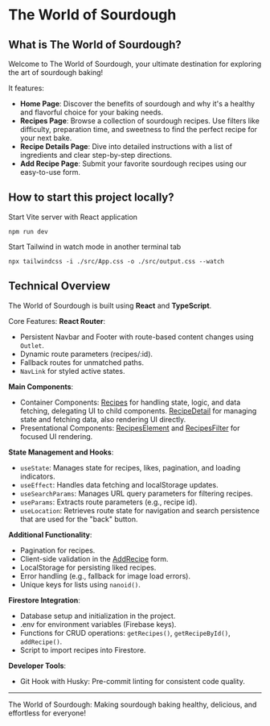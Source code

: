 # The World of Sourdough

## What is The World of Sourdough?

Welcome to The World of Sourdough, your ultimate destination for exploring the art of sourdough baking!

It features:
- **Home Page**: Discover the benefits of sourdough and why it's a healthy and flavorful choice for your baking needs.
- **Recipes Page**: Browse a collection of sourdough recipes. Use filters like difficulty, preparation time, and sweetness to find the perfect recipe for your next bake.
- **Recipe Details Page**: Dive into detailed instructions with a list of ingredients and clear step-by-step directions.
- **Add Recipe Page**: Submit your favorite sourdough recipes using our easy-to-use form.

## How to start this project locally?
Start Vite server with React application
```shell
npm run dev
```

Start Tailwind in watch mode in another terminal tab
```shell
npx tailwindcss -i ./src/App.css -o ./src/output.css --watch
```

## Technical Overview

The World of Sourdough is built using **React** and **TypeScript**.

Core Features:
**React Router**:
- Persistent Navbar and Footer with route-based content changes using `Outlet`.
- Dynamic route parameters (recipes/:id).
- Fallback routes for unmatched paths.
- `NavLink` for styled active states.

**Main Components**:
- Container Components: [Recipes](./src/pages/Recipes/Recipes.tsx) for handling state, logic, and data fetching, delegating UI to child components. [RecipeDetail](./src/pages/Recipes/RecipeDetail.tsx) for managing state and fetching data, also rendering UI directly.
- Presentational Components: [RecipesElement](./src/pages/Recipes/RecipesElement.tsx) and [RecipesFilter](./src/pages/Recipes/RecipesFilter.tsx) for focused UI rendering.

**State Management and Hooks**:
- `useState`: Manages state for recipes, likes, pagination, and loading indicators.
- `useEffect`: Handles data fetching and localStorage updates.
- `useSearchParams`: Manages URL query parameters for filtering recipes.
- `useParams`: Extracts route parameters (e.g., recipe id).
- `useLocation`: Retrieves route state for navigation and search persistence that are used for the "back" button.

**Additional Functionality**:
- Pagination for recipes.
- Client-side validation in the [AddRecipe](./src/pages/AddRecipe.tsx) form.
- LocalStorage for persisting liked recipes.
- Error handling (e.g., fallback for image load errors).
- Unique keys for lists using `nanoid()`.

**Firestore Integration**:
- Database setup and initialization in the project.
- .env for environment variables (Firebase keys).
- Functions for CRUD operations: `getRecipes()`, `getRecipeById()`, `addRecipe()`.
- Script to import recipes into Firestore.

**Developer Tools**:
- Git Hook with Husky: Pre-commit linting for consistent code quality.

---

The World of Sourdough: Making sourdough baking healthy, delicious, and effortless for everyone!
